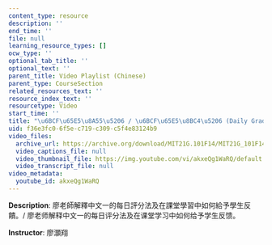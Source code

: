 ```yaml
---
content_type: resource
description: ''
end_time: ''
file: null
learning_resource_types: []
ocw_type: ''
optional_tab_title: ''
optional_text: ''
parent_title: Video Playlist (Chinese)
parent_type: CourseSection
related_resources_text: ''
resource_index_text: ''
resourcetype: Video
start_time: ''
title: "\u6BCF\u65E5\u8A55\u5206 / \u6BCF\u65E5\u8BC4\u5206 (Daily Grading System)"
uid: f36e3fc0-6f5e-c719-c309-c5f4e83124b9
video_files:
  archive_url: https://archive.org/download/MIT21G.101F14/MIT21G_101F14_Daily_Assessment_Chinese_300k.mp4
  video_captions_file: null
  video_thumbnail_file: https://img.youtube.com/vi/akxeQg1WaRQ/default.jpg
  video_transcript_file: null
video_metadata:
  youtube_id: akxeQg1WaRQ
---
```


**Description**: 廖老師解釋中文一的每日評分法及在課堂學習中如何給予學生反饋。/ 廖老师解释中文一的每日评分法及在课堂学习中如何给予学生反馈。

**Instructor**: 廖灝翔



